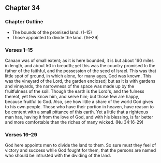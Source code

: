 ## Chapter 34

### Chapter Outline

- The bounds of the promised land. (1–15)
- Those appointed to divide the land. (16–29)

### Verses 1–15

Canaan was of small extent; as it is here bounded, it is but about 160 miles in length, and about 50 in breadth; yet this was the country promised to the father of the faithful, and the possession of the seed of Israel. This was that little spot of ground, in which alone, for many ages, God was known. This was the vineyard of the Lord, the garden enclosed; but as it is with gardens and vineyards, the narrowness of the space was made up by the fruitfulness of the soil. Though the earth is the Lord's, and the fulness thereof, yet few know him, and serve him; but those few are happy, because fruitful to God. Also, see how little a share of the world God gives to his own people. Those who have their portion in heaven, have reason to be content with a small pittance of this earth. Yet a little that a righteous man has, having it from the love of God, and with his blessing, is far better and more comfortable than the riches of many wicked. (Nu 34:16-29)

### Verses 16–29

God here appoints men to divide the land to them. So sure must they feel of victory and success while God fought for them, that the persons are named who should be intrusted with the dividing of the land.

